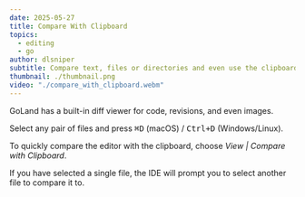 ```yaml
---
date: 2025-05-27
title: Compare With Clipboard
topics:
  - editing
  - go
author: dlsniper
subtitle: Compare text, files or directories and even use the clipboard contents.
thumbnail: ./thumbnail.png
video: "./compare_with_clipboard.webm"
---
```


GoLand has a built-in diff viewer for code, revisions, and even images.

Select any pair of files and press <kbd>⌘D</kbd> (macOS) / <kbd>Ctrl+D</kbd> (Windows/Linux).

To quickly compare the editor with the clipboard, choose _View | Compare with Clipboard_.

If you have selected a single file, the IDE will prompt you to select another file to compare it to.
